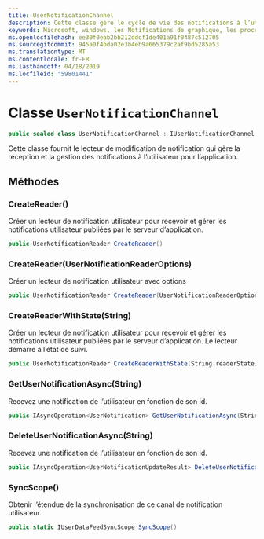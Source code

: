 ```yaml
---
title: UserNotificationChannel
description: Cette classe gère le cycle de vie des notifications à l’utilisateur.
keywords: Microsoft, windows, les Notifications de graphique, les procédures relatives à Windows
ms.openlocfilehash: ee30f0eab2bb212dddf1de401a91f0487c512705
ms.sourcegitcommit: 945a0f4bda02e3b4eb9a665379c2af9bd5285a53
ms.translationtype: MT
ms.contentlocale: fr-FR
ms.lasthandoff: 04/18/2019
ms.locfileid: "59801441"
---
```

# <a name="class-usernotificationchannel"></a>Classe `UserNotificationChannel`

```C#
public sealed class UserNotificationChannel : IUserNotificationChannel
```

Cette classe fournit le lecteur de modification de notification qui gère la réception et la gestion des notifications à l’utilisateur pour l’application. 

## <a name="methods"></a>Méthodes

### <a name="createreader"></a>CreateReader() 
Créer un lecteur de notification utilisateur pour recevoir et gérer les notifications utilisateur publiées par le serveur d’application.
```C#
public UserNotificationReader CreateReader()
```

### <a name="createreaderusernotificationreaderoptions"></a>CreateReader(UserNotificationReaderOptions) 
Créer un lecteur de notification utilisateur avec options 
```C#
public UserNotificationReader CreateReader(UserNotificationReaderOptions options)
```

### <a name="createreaderwithstatestring"></a>CreateReaderWithState(String) 
Créer un lecteur de notification utilisateur pour recevoir et gérer les notifications utilisateur publiées par le serveur d’application. Le lecteur démarre à l’état de suivi. 
```C#
public UserNotificationReader CreateReaderWithState(String readerState)
```

### <a name="getusernotificationasyncstring"></a>GetUserNotificationAsync(String)
Recevez une notification de l’utilisateur en fonction de son id. 
```C#
public IAsyncOperation<UserNotification> GetUserNotificationAsync(String notificationId)
```

### <a name="deleteusernotificationasyncstring"></a>DeleteUserNotificationAsync(String)
Recevez une notification de l’utilisateur en fonction de son id. 
```C#
public IAsyncOperation<UserNotificationUpdateResult> DeleteUserNotificationAsync(String notificationId)
```

### <a name="syncscope"></a>SyncScope()
Obtenir l’étendue de la synchronisation de ce canal de notification utilisateur.
```C#
public static IUserDataFeedSyncScope SyncScope()
```